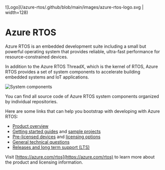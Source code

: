 ![Logo](/azure-rtos/.github/blob/main/images/azure-rtos-logo.svg | width=128)

# Azure RTOS

Azure RTOS is an embedded development suite including a small but powerful operating system that provides reliable, ultra-fast performance for resource-constrained devices.

In addition to the Azure RTOS ThreadX, which is the kernel of RTOS, Azure RTOS provides a set of system components to accelerate building embedded systems and IoT applications.

![System components](/azure-rtos/.github/blob/main/images/azure-rtos-system-components.png)

You can find all source code of Azure RTOS system components organized by individual repositories.

Here are some links that can help you bootstrap with developing with Azure RTOS:

- [Product overview](https://learn.microsoft.com/azure/rtos/overview-rtos)
- [Getting started guides](https://github.com/azure-rtos/getting-started) and [sample projects](https://github.com/azure-rtos/samples)
- [Pre-licensed devices](https://github.com/azure-rtos/threadx/blob/master/LICENSED-HARDWARE.txt) and [licensing options](https://aka.ms/azrtos-license)
- [General technical questions](https://aka.ms/QnA/azure-rtos)
- [Releases and long term support (LTS)](https://learn.microsoft.com/azure/rtos/general/lts)

Visit [https://azure.com/rtos](https://azure.com/rtos) to learn more about the product and licensing information.
